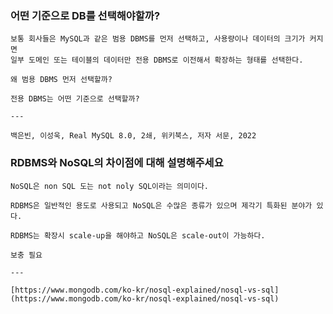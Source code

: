 ### 어떤 기준으로 DB를 선택해야할까?
    
    보통 회사들은 MySQL과 같은 범용 DBMS를 먼저 선택하고, 사용량이나 데이터의 크기가 커지면 
    일부 도메인 또는 테이블의 데이터만 전용 DBMS로 이전해서 확장하는 형태를 선택한다.
    
    왜 범용 DBMS 먼저 선택할까?
    
    전용 DBMS는 어떤 기준으로 선택할까?
    
    ---
    
    백은빈, 이성욱, Real MySQL 8.0, 2쇄, 위키북스, 저자 서문, 2022

### RDBMS와 NoSQL의 차이점에 대해 설명해주세요
    
    NoSQL은 non SQL 도는 not noly SQL이라는 의미이다.
    
    RDBMS은 일반적인 용도로 사용되고 NoSQL은 수많은 종류가 있으며 제각기 특화된 분야가 있다.
    
    RDBMS는 확장시 scale-up을 해야하고 NoSQL은 scale-out이 가능하다.
    
    보충 필요
    
    ---
    
    [https://www.mongodb.com/ko-kr/nosql-explained/nosql-vs-sql](https://www.mongodb.com/ko-kr/nosql-explained/nosql-vs-sql)